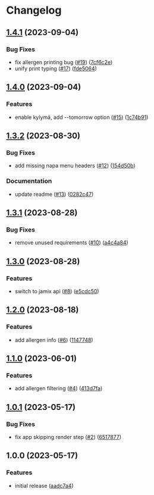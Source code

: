 # Changelog

## [1.4.1](https://github.com/jkerola/jmenu/compare/v1.4.0...v1.4.1) (2023-09-04)


### Bug Fixes

* fix allergen printing bug ([#19](https://github.com/jkerola/jmenu/issues/19)) ([7cf6c2e](https://github.com/jkerola/jmenu/commit/7cf6c2eb3506f6ebcc5dc226aa16627ae554ca3a))
* unify print typing ([#17](https://github.com/jkerola/jmenu/issues/17)) ([fde5064](https://github.com/jkerola/jmenu/commit/fde50641b0469a4c253ae947ebef20f0e2b8eeb0))

## [1.4.0](https://github.com/jkerola/jmenu/compare/v1.3.2...v1.4.0) (2023-09-04)


### Features

* enable kylymä, add --tomorrow option ([#15](https://github.com/jkerola/jmenu/issues/15)) ([1c74b91](https://github.com/jkerola/jmenu/commit/1c74b91ff3b0c91c04912f5570a781e5337da1a5))

## [1.3.2](https://github.com/jkerola/jmenu/compare/v1.3.1...v1.3.2) (2023-08-30)


### Bug Fixes

* add missing napa menu headers ([#12](https://github.com/jkerola/jmenu/issues/12)) ([154d50b](https://github.com/jkerola/jmenu/commit/154d50b0ec00331ea2c90c392470b8d6b4f78d2c))


### Documentation

* update readme ([#13](https://github.com/jkerola/jmenu/issues/13)) ([0282c47](https://github.com/jkerola/jmenu/commit/0282c4782e15a7f4b22db8dcd527fd58c83e9ffd))

## [1.3.1](https://github.com/jkerola/jmenu/compare/v1.3.0...v1.3.1) (2023-08-28)


### Bug Fixes

* remove unused requirements ([#10](https://github.com/jkerola/jmenu/issues/10)) ([a4c4a84](https://github.com/jkerola/jmenu/commit/a4c4a84221ab66d3014bd1d7e56792f437bc94de))

## [1.3.0](https://github.com/jkerola/jmenu/compare/v1.2.0...v1.3.0) (2023-08-28)


### Features

* switch to jamix api ([#8](https://github.com/jkerola/jmenu/issues/8)) ([e5cdc50](https://github.com/jkerola/jmenu/commit/e5cdc508e693b8149c6dce642944bc1cf1a385a2))

## [1.2.0](https://github.com/jkerola/jmenu/compare/v1.1.0...v1.2.0) (2023-08-18)


### Features

* add allergen info ([#6](https://github.com/jkerola/jmenu/issues/6)) ([1147748](https://github.com/jkerola/jmenu/commit/11477487ce45a74dfbc2bec0af0b0a3f5092a4e7))

## [1.1.0](https://github.com/jkerola/jmenu/compare/v1.0.1...v1.1.0) (2023-06-01)


### Features

* add allergen filtering ([#4](https://github.com/jkerola/jmenu/issues/4)) ([413d7fa](https://github.com/jkerola/jmenu/commit/413d7fa420514660a9fe2e7c509e69f051d3b6ad))

## [1.0.1](https://github.com/jkerola/jmenu/compare/v1.0.0...v1.0.1) (2023-05-17)


### Bug Fixes

* fix app skipping render step ([#2](https://github.com/jkerola/jmenu/issues/2)) ([6517877](https://github.com/jkerola/jmenu/commit/65178779adacaad01da983068f3c83619587740d))

## 1.0.0 (2023-05-17)


### Features

* initial release ([aadc7a4](https://github.com/jkerola/jmenu/commit/aadc7a45a55cada622974cfc1e47ffd622370c25))
